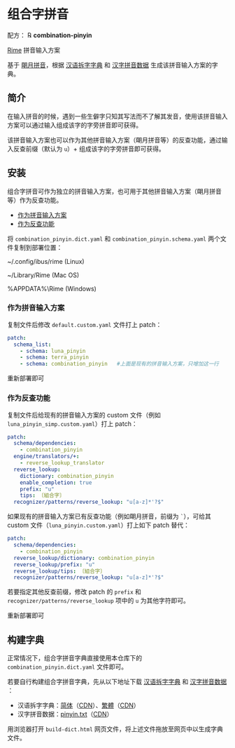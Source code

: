 # 组合字拼音

配方： ℞ **combination-pinyin**

[Rime](https://rime.im) 拼音输入方案

基于 [朙月拼音](https://github.com/rime/rime-luna-pinyin)，根据  [汉语拆字字典](https://github.com/kfcd/chaizi) 和 [汉字拼音数据](https://github.com/mozillazg/pinyin-data) 生成该拼音输入方案的字典。

## 简介

在输入拼音的时候，遇到一些生僻字只知其写法而不了解其发音，使用该拼音输入方案可以通过输入组成该字的字旁拼音即可获得。

该拼音输入方案也可以作为其他拼音输入方案（朙月拼音等）的反查功能，通过输入反查前缀（默认为 `u`）+ 组成该字的字旁拼音即可获得。

## 安装

组合字拼音可作为独立的拼音输入方案，也可用于其他拼音输入方案（朙月拼音等）作为反查功能。

* [作为拼音输入方案](#作为拼音输入方案)
* [作为反查功能](#作为反查功能)

将 `combination_pinyin.dict.yaml` 和 `combination_pinyin.schema.yaml` 两个文件复制到部署位置：

~/.config/ibus/rime  (Linux)

~/Library/Rime  (Mac OS)

%APPDATA%\\Rime  (Windows)

### **作为拼音输入方案**

复制文件后修改 `default.custom.yaml` 文件打上 patch：

```yaml
patch:
  schema_list:
    - schema: luna_pinyin
    - schema: terra_pinyin
    - schema: combination_pinyin   #上面是现有的拼音输入方案，只增加这一行
```

重新部署即可

### **作为反查功能**

复制文件后给现有的拼音输入方案的 custom 文件（例如 `luna_pinyin_simp.custom.yaml`）打上 patch：

```yaml
patch:
  schema/dependencies:
    - combination_pinyin
  engine/translators/+:
    - reverse_lookup_translator
  reverse_lookup:
    dictionary: combination_pinyin
    enable_completion: true
    prefix: "u"
    tips: 〔組合字〕
  recognizer/patterns/reverse_lookup: "u[a-z]*'?$"
```

如果现有的拼音输入方案已有反查功能（例如朙月拼音，前缀为 `` ` ``），可给其 custom 文件（`luna_pinyin.custom.yaml`）打上如下 patch 替代：

```yaml
patch:
  schema/dependencies:
    - combination_pinyin
  reverse_lookup/dictionary: combination_pinyin
  reverse_lookup/prefix: "u"
  reverse_lookup/tips: 〔組合字〕
  recognizer/patterns/reverse_lookup: "u[a-z]*'?$"
```

若要指定其他反查前缀，修改 patch 的 `prefix` 和 `recognizer/patterns/reverse_lookup` 项中的 `u` 为其他字符即可。

重新部署即可

## 构建字典

正常情况下，组合字拼音字典直接使用本仓库下的 `combination_pinyin.dict.yaml` 文件即可。

若要自行构建组合字拼音字典，先从以下地址下载 [汉语拆字字典](https://github.com/kfcd/chaizi) 和 [汉字拼音数据](https://github.com/mozillazg/pinyin-data) ：

* 汉语拆字字典：[简体](https://github.com/kfcd/chaizi/raw/master/chaizi-jt.txt)（[CDN](https://cdn.jsdelivr.net/gh/kfcd/chaizi@master/chaizi-jt.txt)）、[繁體](https://github.com/kfcd/chaizi/raw/master/chaizi-ft.txt)（[CDN](https://cdn.jsdelivr.net/gh/kfcd/chaizi@master/chaizi-ft.txt)）
* 汉字拼音数据：[pinyin.txt](https://github.com/mozillazg/pinyin-data/raw/master/pinyin.txt)（[CDN](https://cdn.jsdelivr.net/gh/mozillazg/pinyin-data@master/pinyin.txt)）

用浏览器打开 `build-dict.html` 网页文件，将上述文件拖放至网页中以生成字典文件。